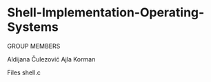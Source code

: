 # Shell-Implementation-Operating-Systems
GROUP MEMBERS

Aldijana Čulezović
Ajla Korman

Files
shell.c



